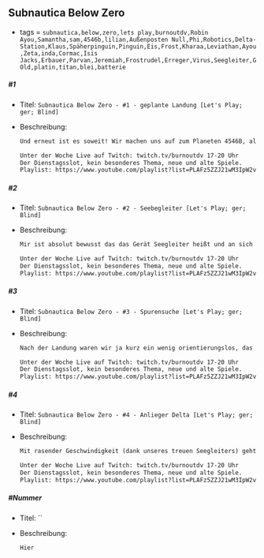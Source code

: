 ## Subnautica Below Zero

* tags = `subnautica,below,zero,lets play,burnoutdv,Robin Ayou,Samantha,sam,4546b,lilian,Außenposten Null,Phi,Robotics,Delta-Station,Klaus,Späherpinguin,Pinguin,Eis,Frost,Kharaa,Leviathan,Ayou,Zeta,inda,Cormac,Isis Jacks,Erbauer,Parvan,Jeremiah,Frostrudel,Erreger,Virus,Seegleiter,GOld,platin,titan,blei,batterie`

##### #1

* Titel: `Subnautica Below Zero - #1 - geplante Landung [Let's Play; ger; Blind]`

* Beschreibung:

  ```markdown
  Und erneut ist es soweit! Wir machen uns auf zum Planeten 4546B, allgemein bekannt für seine reichhaltige und diverse Fauna. Außerdem für Alien Bauwerken und tödlichen Bakterien. Unabhängig davon sind wir dieses Mal nicht im Auftrag von Alterra unterwegs sondern als eine Person namens Robin. Anscheinend haben wir zwischenzeitlich unsere Schwester verloren bzw. angeblich ist sie auf diesen Planeten gestorben. Da Alterra nicht unbedingt für ihren Hang zur Wahrheit bekannt ist wollen wir doch lieber selber nachschauen. Allerdings sind wir dieses Mal auf einen anderen Teiles des Wasserplaneten. Wir kannten ja aus dem Vorgänger den Vulkankessel dessen natürliche Hitzequelle sich die unbekannten Aliens als Energiequelle zu nutze gemacht haben. Hitze wird es wohl dieses Mal nicht geben, stattdessen viel mehr von diesen Eis-Zeug. Wir befinden uns nämlich am Pol. Nehme ich jetzt einmal an, auf jeden Fall gibt es hier eine Menge Eis und Temperatur ist etwas das wir jetzt aktiv beachten müssen. Dann mal hinein ins kühle Nass!
  
  Unter der Woche Live auf Twitch: twitch.tv/burnoutdv 17-20 Uhr
  Der Dienstagsslot, kein besonderes Thema, neue und alte Spiele.
  Playlist: https://www.youtube.com/playlist?list=PLAFz5ZZJ21wM3IpW2v4v9iq5hgimkmjrj
  ```

##### #2

* Titel: `Subnautica Below Zero - #2 - Seebegleiter [Let's Play; ger; Blind]`

* Beschreibung:

  ```markdown
  Mir ist absolut bewusst das das Gerät Seegleiter heißt und an sich auch nur ein nützliches Werkzeug ist mit dem man durch die Ozeane gleiten kann ohne dabei Waden wie ein Tour-de-France Fahrer zu kriegen. Ich möchte übrigens auch betonen das wir dieses Mal schon nach nur 30 Minuten alles gefunden haben was wir für ein grundlegendes Leben in Subnautica brauchen. In der ersten Installation war ich wesentlich verwirrter und auch wesentlich weniger erfolgreich. Zu den Dingen die absolut notwendig für den großen Erfolg sind gehört übrigens auch besagter Seegleiter und eigentlich ist er wirklich ein Seebegleiter, schließlich begleitet er uns quasi auf jeden Schritt im Spiel. Das Einzige was uns jetzt noch davon abhält die Tiefsee zu erkunden ist also ein wenig Sauerstoff, eine Seemotte (die es in diesem Teil wohl nicht mehr gibt) und vielleicht auch noch der gute alte Krebsanzug. Wie dem aber auch sei, heute beginnen wir erst einmal mit dem Seegleiter und alles Andere kommt bestimmt früher oder später auch noch für uns.
  
  Unter der Woche Live auf Twitch: twitch.tv/burnoutdv 17-20 Uhr
  Der Dienstagsslot, kein besonderes Thema, neue und alte Spiele.
  Playlist: https://www.youtube.com/playlist?list=PLAFz5ZZJ21wM3IpW2v4v9iq5hgimkmjrj
  ```

##### #3

* Titel: `Subnautica Below Zero - #3 - Spurensuche [Let's Play; ger; Blind]`

* Beschreibung:

  ```markdown
  Nach der Landung waren wir ja kurz ein wenig orientierungslos, das hat sich schnell wieder gelegt und wir haben erfahren das Robin nicht zum ersten Mal auf einen Planeten um ihr Überleben kämpft. Insofern ist das wesentlich schnellere Reinkommen im Vergleich zur überhaupt ersten menschlichen Landung auf 4546B ziemlich realistisch. Ich würde selber sagen das ich gute Fortschritte mache und ich bald den lästigsten Teil der Survivalphase abgeschlossen habe. Es könnte noch einmal ein wenig nervig werden wenn ich dann doch beschließe das ich meine Basis woanders hin verlegen muss, bis es aber soweit ist sollte es jetzt Schlag auf Schlag gehen. Heute finden wir übrigens auch die ersten Spuren von Alterra die über nur ein paar Wrackteile die wir ausschlachten hinaus gehen. Auch nicht ganz unpraktisch. Wenn ich jetzt noch wüsste was genau sich die Firma bei diesen komischen Käfigen gedacht hat wo doch wesentlich bessere Ausrüstung zur Verfügung steht. Aber ich nehme mal an das der Überlebensschwimmanzug den Robin hat nicht zur Standardausrüstung für jede Person gehört und viele Leute einfach nicht so gut ausgerüstet sind.
  
  Unter der Woche Live auf Twitch: twitch.tv/burnoutdv 17-20 Uhr
  Der Dienstagsslot, kein besonderes Thema, neue und alte Spiele.
  Playlist: https://www.youtube.com/playlist?list=PLAFz5ZZJ21wM3IpW2v4v9iq5hgimkmjrj
  ```

##### #4

* Titel: `Subnautica Below Zero - #4 - Anlieger Delta [Let's Play; ger; Blind]`

* Beschreibung:

  ```markdown
  Mit rasender Geschwindigkeit (dank unseres treuen Seegleiters) geht es heute auch weiter, wir finden Anleger Delta und damit auch die Station Delta. Letztere betreten wir übrigens noch nicht aber wir finden dafür diverse andere Dinge und das ist ein riesiger Schritt nach Vorne, insbesondere wenn man bedenkt das hier eine Menge Gerät versteckt ist das wir mit unserem Analysetool näher untersuchen können um dann die Baupläne zu duplizieren. Ich bin mir sicher das Alles wird ein großes Fest sobald wir einmal zurückgekehrt sind. Ich bin mir übrigens nicht ganz sicher ob die Survivalelemente im Moment nicht so gar ein wenig einfach sind. Bis auf die relativ knappe Luft hatten wir noch keine Probleme am Leben zu bleiben und dabei habe ich mir eigentlich gar keine Mühe gemacht irgendwelches Essen bereits zu stellen oder Fische zu kochen. Es könnte aber auch sein das mir mein Vorwissen aus dem Vorgänger hier enorm weiter hilft und mein Überleben maßgeblich beschleunigt. Wie dem aber auch sei, ich bin bereit für die ersten Geheimnisse die hier vielleicht an der Oberfläche schlummern.
  
  Unter der Woche Live auf Twitch: twitch.tv/burnoutdv 17-20 Uhr
  Der Dienstagsslot, kein besonderes Thema, neue und alte Spiele.
  Playlist: https://www.youtube.com/playlist?list=PLAFz5ZZJ21wM3IpW2v4v9iq5hgimkmjrj
  ```

##### #Nummer

* Titel: ``

* Beschreibung:

  ```markdown
  Hier
  ```